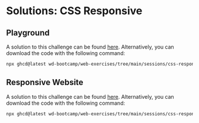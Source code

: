 # Solutions: CSS Responsive

## Playground

A solution to this challenge can be found [here](https://github.com/wd-bootcamp/web-exercises/tree/main/sessions/css-responsive/playground_solution). Alternatively, you can download the code with the following command:

```bash
npx ghcd@latest wd-bootcamp/web-exercises/tree/main/sessions/css-responsive/playground_solution
```

## Responsive Website

A solution to this challenge can be found [here](https://github.com/wd-bootcamp/web-exercises/tree/main/sessions/css-responsive/responsive-website_solution). Alternatively, you can download the code with the following command:

```bash
npx ghcd@latest wd-bootcamp/web-exercises/tree/main/sessions/css-responsive/responsive-website_solution
```

